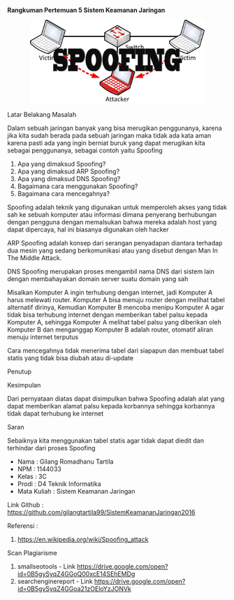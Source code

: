 **Rangkuman Pertemuan 5 Sistem Keamanan Jaringan**

<p align="center">
  <img src="../../img/spoofing1.jpg" width="400px">
</p>

Latar Belakang Masalah

 Dalam sebuah jaringan banyak yang bisa merugikan penggunanya, karena jika kita sudah berada pada sebuah jaringan maka tidak ada kata aman karena pasti ada yang ingin berniat buruk yang dapat merugikan kita sebagai penggunanya, sebagai contoh yaitu Spoofing

1. Apa yang dimaksud Spoofing?
2. Apa yang dimaksud ARP Spoofing?
3. Apa yang dimaksud DNS Spoofing?
4. Bagaimana cara menggunakan Spoofing?
5. Bagaimana cara mencegahnya?

Spoofing adalah teknik yang digunakan untuk memperoleh akses yang tidak sah ke sebuah komputer atau informasi dimana penyerang berhubungan dengan pengguna dengan memalsukan bahwa mereka adalah host yang dapat dipercaya, hal ini biasanya digunakan oleh hacker

ARP Spoofing adalah konsep dari serangan penyadapan diantara terhadap dua mesin yang sedang berkomunikasi atau yang disebut dengan Man In The Middle Attack.

DNS Spoofing merupakan proses mengambil nama DNS dari sistem lain dengan membahayakan domain server suatu domain yang sah

Misalkan Komputer A ingin terhubung dengan internet, jadi Komputer A harus melewati router. Komputer A bisa menuju router dengan melihat tabel alternatif dirinya, Kemudian Komputer B mencoba menipu Komputer A agar tidak bisa terhubung internet dengan memberikan tabel palsu kepada Komputer A, sehingga Komputer A melihat tabel palsu yang diberikan oleh Komputer B dan menganggap Komputer B adalah router, otomatif aliran menuju internet terputus

Cara mencegahnya tidak menerima tabel dari siapapun dan membuat tabel statis yang tidak bisa diubah atau di-update

Penutup

Kesimpulan

Dari pernyataan diatas dapat disimpulkan bahwa Spoofing adalah alat yang dapat memberikan alamat palsu kepada korbannya sehingga korbannya tidak dapat terhubung ke internet

Saran

Sebaiknya kita menggunakan tabel statis agar tidak dapat diedit dan terhindar dari proses Spoofing

* Nama : Gilang Romadhanu Tartila
* NPM : 1144033
* Kelas : 3C
* Prodi : D4 Teknik Informatika
* Mata Kuliah : Sistem Keamanan Jaringan

Link Github : https://github.com/gilangtartila99/SistemKeamananJaringan2016

Referensi : 

1. https://en.wikipedia.org/wiki/Spoofing_attack

Scan Plagiarisme

1. smallseotools - Link https://drive.google.com/open?id=0B5gySyqZ4GGoQ00xcE14SEhEMDg
2. searchenginereport - Link https://drive.google.com/open?id=0B5gySyqZ4GGoa21zOEloYzJONVk